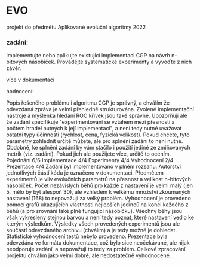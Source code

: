 # EVO
projekt do předmětu Aplikované evoluční algoritmy 2022

### zadání:
Implementujte nebo aplikujte existující implementaci CGP na návrh n-bitových násobiček.
Provádějte systematické experimenty a vyvoďte z nich závěr.

více v dokumentaci


hodnocení:

Popis řešeného problému i algoritmu CGP je správný, a chválím že odevzdaná zpráva je velmi přehledně strukturována. Zvolené implementační nástroje a myšlenka hledání ROC křivek jsou také správné. Upozorňuji ale že zadání specifikuje "experimentování se vztahem mezi přesností a počtem hradel nutných k její implementaci", a není tedy nutné uvažovat ostatní typy účinnosti (rychlost, cena, fyzická velikost). Pokud chcete, tyto parametry zohlednit určitě můžete, ale pro splnění zadání to není nutné. Obdobně, ke splnění zadání by vám stačilo i použití jediné ze zmiňovaných metrik (viz. zadání). Pokud jich ale použijete více, určitě to ocením. Pojednání 6/6 Implementace 4/4 Experimenty 4/4 Vyhodnocení 2/4 Prezentace 4/4 Zadání byl implementováno v plném rozsahu. Autorství jednotlivých částí kódu je označeno v dokumentaci. Předmětem experimentů je vliv evolučních parametrů na přesnost a velikost n-bitových násobiček. Počet nezávislých běhů pro každé z nastavení je velmi malý (jen 5, mělo by být alespoň 30), ale vzhledem k velkému množství zkoumaných nastavení (168) to nepovažuji za velký problém. Vyhodnocení je provedeno pomocí grafů ukazujících vlastnosti nejlepších jedinců na konci každého z běhů (a pro srovnání také plně fungující násobičku). Všechny běhy jsou však vykresleny stejnou barvou a není tedy poznat, které nastavení vedlo ke kterým výsledkům. Výsledky všech provedených experimentů jsou ale součástí odevzdaného archivu (chválím) a je tedy možné je dohledat. Statistické vyhodnocení testů nebylo provedeno. Prezentace byla odevzdána ve formátu dokumentace, což bylo sice neočekávané, ale nijak neodporuje zadání, a nepovažuji to tedy za problém. Celkové zpracování projektu chválím jako velmi dobré, ale nedostatečně vyhodnocené.

